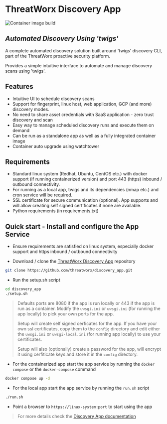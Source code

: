 # ThreatWorx Discovery App

![Container image build](https://github.com/threatworx/discovery_app/actions/workflows/build.yml/badge.svg)

## _Automated Discovery Using 'twigs'_

A complete automated discovery solution built around 'twigs' discovery CLI, part of the ThreatWorx proactive security platform.

Provides a simple intuitive interface to automate and manage discovery scans using 'twigs'.

## Features

- Intuitive UI to schedule discovery scans
- Support for fingerprint, linux host, web application, GCP (and more) discovery modes.
- No need to share asset credentials with SaaS application - zero trust discovery and scan 
- Easy way to manage scheduled discovery runs and execute them on demand
- Can be run as a standalone app as well as a fully integrated container image
- Container auto upgrade using watchtower

## Requirements

- Standard linux system (Redhat, Ubuntu, CentOS etc.) with docker support (if running containerized version) and port 443 (https) inbound / outbound connectivity.
- For running as a local app, twigs and its dependencies (nmap etc.) and cron service will be required.
- SSL certificate for secure communication (optional). App supports and will allow creating self signed certificates if none are available.
- Python requirements (in requirements.txt)

## Quick start - Install and configure the App Service

- Ensure requirements are satisfied on linux system, especially docker support and https inbound / outbound connectivity

- Download / clone the [ThreatWorx Discovery App](https://github.com/threatworx/discovery_app) repository

```bash
git clone https://github.com/threatworx/discovery_app.git
```

- Run the setup.sh script
  
```bash
cd discovery_app
./setup.sh
```

> Defaults ports are 8080 if the app is run locally or 443 if the app is run as a container. Modify the ``uwsgi.ini`` or ``uwsgi.ini`` (for running the app locally) to pick your own ports for the app.
> 
> Setup will create self signed cerficates for the app. If you have your own ssl certificates, copy them to the ``config`` directory and edit either the ``uwsgi.ini`` or ``uwsgi-local.ini`` (for running app locally) to use your certificates.
> 
> Setup will also (optionally) create a password for the app, will encrypt it using cerfiticate keys and store it in the ``config`` directory.

- For the containerized app start the app service by running the ``docker compose`` or the ``docker-compose`` command

```bash
docker compose up -d
```

- For the local app start the app service by running the ``run.sh`` script

```bash
./run.sh
```

- Point a browser to ``https://linux-system:port`` to start using the app 

> For more details check the [Discovery App documentation](https://threatworx.io/docs-category/discovery-app/) 
